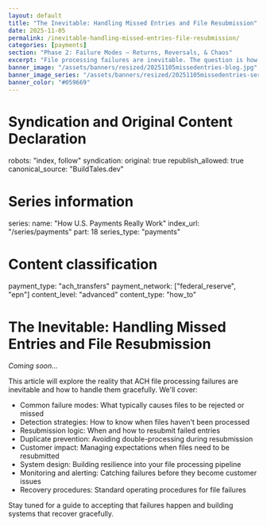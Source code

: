 ```yaml
---
layout: default
title: "The Inevitable: Handling Missed Entries and File Resubmission"
date: 2025-11-05
permalink: /inevitable-handling-missed-entries-file-resubmission/
categories: [payments]
section: "Phase 2: Failure Modes — Returns, Reversals, & Chaos"
excerpt: "File processing failures are inevitable. The question is how quickly and gracefully you can recover and resubmit."
banner_image: "/assets/banners/resized/20251105missedentries-blog.jpg"
banner_image_series: "/assets/banners/resized/20251105missedentries-series.jpg"
banner_color: "#059669"
---
```


# Syndication and Original Content Declaration
robots: "index, follow"
syndication:
  original: true
  republish_allowed: true
  canonical_source: "BuildTales.dev"

# Series information
series:
  name: "How U.S. Payments Really Work"
  index_url: "/series/payments"
  part: 18
  series_type: "payments"

# Content classification
payment_type: "ach_transfers"
payment_network: ["federal_reserve", "epn"]
content_level: "advanced"
content_type: "how_to"

# The Inevitable: Handling Missed Entries and File Resubmission

*Coming soon...*

This article will explore the reality that ACH file processing failures are inevitable and how to handle them gracefully. We'll cover:

- Common failure modes: What typically causes files to be rejected or missed
- Detection strategies: How to know when files haven't been processed
- Resubmission logic: When and how to resubmit failed entries
- Duplicate prevention: Avoiding double-processing during resubmission
- Customer impact: Managing expectations when files need to be resubmitted
- System design: Building resilience into your file processing pipeline
- Monitoring and alerting: Catching failures before they become customer issues
- Recovery procedures: Standard operating procedures for file failures

Stay tuned for a guide to accepting that failures happen and building systems that recover gracefully.

